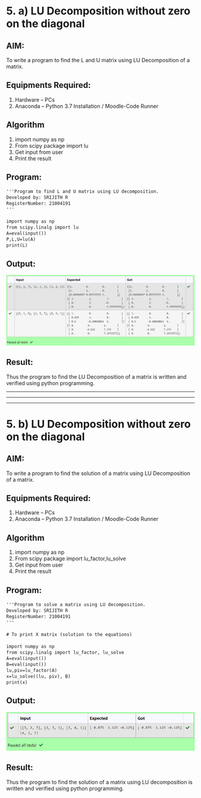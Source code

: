# 5. a) LU Decomposition without zero on the diagonal

## AIM:
To write a program to find the L and U matrix using LU Decomposition of a matrix.

## Equipments Required:
1. Hardware – PCs
2. Anaconda – Python 3.7 Installation / Moodle-Code Runner

## Algorithm
1. import numpy as np
2. From scipy package import lu
3. Get input from user
4. Print the result


## Program:
```
'''Program to find L and U matrix using LU decomposition.
Developed by: SRIJITH R
RegisterNumber: 21004191
'''

import numpy as np
from scipy.linalg import lu
A=eval(input())
P,L,U=lu(A)
print(L)

```

## Output:
![lu decomposition](ssss.png)

## Result:
Thus the program to find the LU Decomposition of a matrix is written and verified using python programming.
___
___
___
# 5. b) LU Decomposition without zero on the diagonal

## AIM:
To write a program to find the solution of a matrix using LU Decomposition of a matrix.

## Equipments Required:
1. Hardware – PCs
2. Anaconda – Python 3.7 Installation / Moodle-Code Runner

## Algorithm
1. import numpy as np
2. From scipy package import lu_factor,lu_solve
3. Get input from user
4. Print the result


## Program:
```
'''Program to solve a matrix using LU decomposition.
Developed by: SRIJITH R
RegisterNumber: 21004191
'''

# To print X matrix (solution to the equations)

import numpy as np
from scipy.linalg import lu_factor, lu_solve
A=eval(input())
B=eval(input())
lu,piv=lu_factor(A)
x=lu_solve((lu, piv), B)
print(x)

```

## Output:
![lu decomposition](ssss1.png)

## Result:
Thus the program to find the solution of a matrix using LU decomposition is written and verified using python programming.
